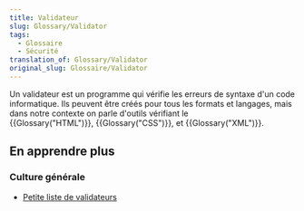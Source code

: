 ```yaml
---
title: Validateur
slug: Glossary/Validator
tags:
  - Glossaire
  - Sécurité
translation_of: Glossary/Validator
original_slug: Glossaire/Validator
---
```

Un validateur est un programme qui vérifie les erreurs de syntaxe d'un code informatique. Ils peuvent être créés pour tous les formats et langages, mais dans notre contexte on parle d'outils vérifiant le {{Glossary("HTML")}}, {{Glossary("CSS")}}, et {{Glossary("XML")}}.

## En apprendre plus

### Culture générale

- [Petite liste de validateurs](/fr/docs/Outils/Validateurs)
